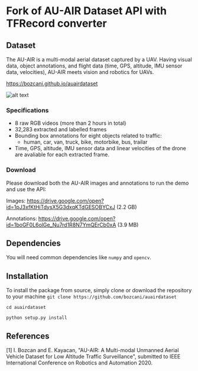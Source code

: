 # Fork of AU-AIR Dataset API with TFRecord converter
## Dataset
The AU-AIR is a multi-modal aerial dataset captured by a UAV. Having visual data, object annotations, and flight data (time, GPS, altitude, IMU sensor data, velocities), AU-AIR meets vision and robotics for UAVs.

https://bozcani.github.io/auairdataset

![alt text](https://raw.githubusercontent.com/bozcani/auairdataset/master/intro.jpg) 

### Specifications
- 8 raw RGB videos (more than 2 hours in total)
- 32,283 extracted and labelled frames
- Bounding box annotations for eight objects related to traffic:
	- human, car, van, truck, bike, motorbike, bus, trailar
- Time, GPS, altitude, IMU sensor data and linear velocities of the drone are avaliable for each extracted frame.

### Download
Please download both the AU-AIR images and annotations to run the demo and use the API:

Images: https://drive.google.com/open?id=1pJ3xfKtHiTdysX5G3dxqKTdGESOBYCxJ (2.2 GB)

Annotations: https://drive.google.com/open?id=1boGF0L6olGe_Nu7rd1R8N7YmQErCb0xA (3.9 MB)

## Dependencies
You will need common dependencies like `numpy` and `opencv`.

## Installation
To install the package from source, simply clone or download the repository to your machine
`git clone https://github.com/bozcani/auairdataset`

`cd auairdataset`

`python setup.py install`

## References

[1] I. Bozcan and E. Kayacan, "AU-AIR: A Multi-modal Unmanned Aerial Vehicle Dataset for Low Altitude Traffic Surveillance", submitted to IEEE International Conference on Robotics and Automation 2020.
